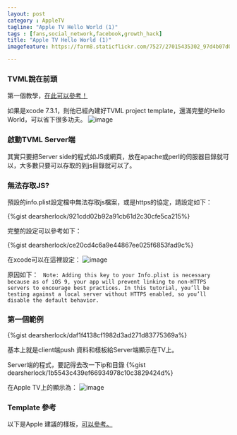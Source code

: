 ```yaml
---
layout: post
category : AppleTV
tagline: "Apple TV Hello World (1)"
tags : [fans,social_network,facebook,growth_hack]
title: "Apple TV Hello World (1)"
imagefeature: https://farm8.staticflickr.com/7527/27015435302_97d4b07d0f_o.jpg

---
```


### TVML說在前頭

第一個教學，[在此可以參考！](https://www.raywenderlich.com/114886/beginning-tvos-development-with-tvml-tutorial)


如果是xcode 7.3.1，則他已經內建好TVML project template，還滿完整的Hello World，可以省下很多功夫。
![image](https://farm8.staticflickr.com/7797/27076866256_675d50bedd_o.png)


### 啟動TVML Server端
其實只要把Server side的程式如JS或網頁，放在apache或perl的伺服器目錄就可以，大多數只要可以存取的到js目錄就可以了。


### 無法存取JS?
預設的info.plist設定檔中無法存取js檔案，或是https的協定，請設定如下：

{%gist dearsherlock/921cdd02b92a91cb61d2c30cfe5ca215%}

完整的設定可以參考如下：

{%gist dearsherlock/ce20cd4c6a9e44867ee025f6853fad9c%}

在xcode可以在這裡設定：
![image](https://farm8.staticflickr.com/7364/27009464662_642df16820_o.png)

原因如下：
`
Note: Adding this key to your Info.plist is necessary because as of iOS 9, your app will prevent linking to non-HTTPS servers to encourage best practices. In this tutorial, you’ll be testing against a local server without HTTPS enabled, so you’ll disable the default behavior.`

### 第一個範例
{%gist dearsherlock/daf1f4138cf1982d3ad271d83775369a%}

基本上就是client端push 資料和樣板給Server端顯示在TV上。


Server端的程式，要記得去改一下ip和目錄
{%gist dearsherlock/1b5543c439ef66934978c10c3829424d%}

在Apple TV上的顯示為：
![image](https://farm8.staticflickr.com/7307/27108099275_960ddd2a34_o.png)


### Template 參考
以下是Apple 建議的樣板，[可以參考。](https://developer.apple.com/library/tvos/documentation/LanguagesUtilities/Conceptual/ATV_Template_Guide/TextboxTemplate.html#//apple_ref/doc/uid/TP40015064-CH2-SW8)
